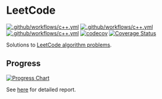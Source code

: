 # LeetCode

[![.github/workflows/c++.yml](https://github.com/EFanZh/LeetCode/workflows/.github/workflows/c++.yml/badge.svg?branch=master)](https://github.com/EFanZh/LeetCode/actions?query=workflow%3A.github%2Fworkflows%2Fc%2B%2B.yml)
[![.github/workflows/c++.yml](https://github.com/EFanZh/LeetCode/workflows/.github/workflows/rust.yml/badge.svg?branch=master)](https://github.com/EFanZh/LeetCode/actions?query=workflow%3A.github%2Fworkflows%2Frust.yml)
[![.github/workflows/c++.yml](https://github.com/EFanZh/LeetCode/workflows/.github/workflows/coverage.yml/badge.svg?branch=master)](https://github.com/EFanZh/LeetCode/actions?query=workflow%3A.github%2Fworkflows%2Fcoverage.yml)
[![codecov](https://codecov.io/gh/EFanZh/LeetCode/branch/master/graph/badge.svg)](https://codecov.io/gh/EFanZh/LeetCode)
[![Coverage Status](https://coveralls.io/repos/github/EFanZh/LeetCode/badge.svg?branch=master)](https://coveralls.io/github/EFanZh/LeetCode?branch=master)

Solutions to [LeetCode algorithm problems](https://leetcode.com/problemset/algorithms/).

## Progress

[![Progress Chart](https://efanzh.org/LeetCode/progress.svg)](https://efanzh.org/LeetCode/)

See [here](https://efanzh.org/LeetCode/) for detailed report.

